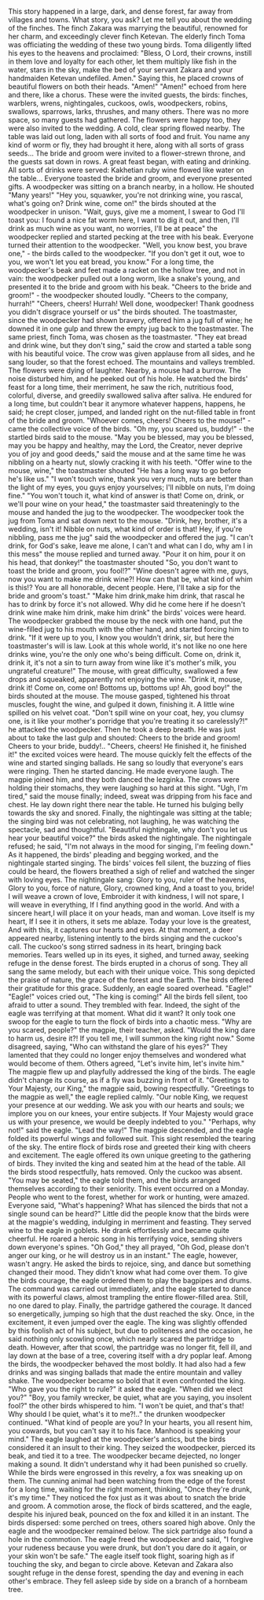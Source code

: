 This story happened in a large, dark, and dense forest, far away from villages and towns.
What story, you ask? 
Let me tell you about the wedding of the finches. 
The finch Zakara was marrying the beautiful, renowned for her charm, and exceedingly clever finch Ketevan. 
The elderly finch Toma was officiating the wedding of these two young birds.
Toma diligently lifted his eyes to the heavens and proclaimed: "Bless, O Lord, their crowns, instill in them love and loyalty for each other, let them multiply like fish in the water, stars in the sky, make the bed of your servant Zakara and your handmaiden Ketevan undefiled.
Amen." Saying this, he placed crowns of beautiful flowers on both their heads.
"Amen!" "Amen!" echoed from here and there, like a chorus. These were the invited guests, the birds: finches, warblers, wrens, nightingales, cuckoos, owls, woodpeckers, robins, swallows, sparrows, larks, thrushes, and many others. 
There was no more space, so many guests had gathered. 
The flowers were happy too, they were also invited to the wedding. 
A cold, clear spring flowed nearby. 
The table was laid out long, laden with all sorts of food and fruit. 
You name any kind of worm or fly, they had brought it here, along with all sorts of grass seeds...
The bride and groom were invited to a flower-strewn throne, and the guests sat down in rows. 
A great feast began, with eating and drinking. All sorts of drinks were served: Kakhetian ruby wine flowed like water on the table... 
Everyone toasted the bride and groom, and everyone presented gifts.
A woodpecker was sitting on a branch nearby, in a hollow. He shouted "Many years!"
"Hey you, squawker, you're not drinking wine, you rascal, what's going on? Drink wine, come on!" the birds shouted at the woodpecker in unison.
"Wait, guys, give me a moment, I swear to God I'll toast you: I found a nice fat worm here, I want to dig it out, and then, I'll drink as much wine as you want, no worries, I'll be at peace" the woodpecker replied
and started pecking at the tree with his beak. 
Everyone turned their attention to the woodpecker.
"Well, you know best, you brave one," - the birds called to the woodpecker.
"If you don't get it out, woe to you, we won't let you eat bread, you know."
For a long time, the woodpecker's beak and feet made a racket on the hollow tree, and not in vain: the woodpecker pulled out a long worm, like a snake's young, and presented it to the bride and groom with his beak.
"Cheers to the bride and groom!" - the woodpecker shouted loudly.
"Cheers to the company, hurrah!"
"Cheers, cheers! Hurrah! Well done, woodpecker!
Thank goodness you didn't disgrace yourself or us" the birds shouted. 
The toastmaster, since the woodpecker had shown bravery, offered him a jug full of wine; he downed it in one gulp and threw the empty jug back to the toastmaster. The same priest, finch Toma, was chosen as the toastmaster.
"They eat bread and drink wine, but they don't sing," said the crow and started a table song with his beautiful voice. 
The crow was given applause from all sides, and he sang louder, so that the forest echoed. The mountains and valleys trembled. 
The flowers were dying of laughter.
Nearby, a mouse had a burrow. 
The noise disturbed him, and he peeked out of his hole.
He watched the birds' feast for a long time, their merriment, he saw the rich, nutritious food, colorful, diverse, and greedily swallowed saliva after saliva. 
He endured for a long time, but couldn't bear it anymore
whatever happens, happens, he said; he crept closer, jumped, and landed right on the nut-filled table in front of the bride and groom.
"Whoever comes, cheers! Cheers to the mouse!" - came the collective voice of the birds.
"Oh my, you scared us, buddy!" - the startled birds said to the mouse.
"May you be blessed, may you be blessed, may you be happy and healthy, may the Lord, the Creator, never deprive you of joy and good deeds," said the mouse
and at the same time he was nibbling on a hearty nut, slowly cracking it with his teeth.
"Offer wine to the mouse, wine," the toastmaster shouted
"He has a long way to go before he's like us."
"I won't touch wine, thank you very much, nuts are better than the light of my eyes, you guys enjoy yourselves; I'll nibble on nuts, I'm doing fine."
"You won't touch it, what kind of answer is that! Come on, drink, or we'll pour wine on your head," the toastmaster said threateningly to the mouse and handed the jug to the woodpecker.
The woodpecker took the jug from Toma and sat down next to the mouse.
"Drink, hey, brother, it's a wedding, isn't it! Nibble on nuts, what kind of order is that! Hey, if you're nibbling, pass me the jug" 
said the woodpecker and offered the jug.
"I can't drink, for God's sake, leave me alone, I can't and what can I do, why am I in this mess"
the mouse replied and turned away.
"Pour it on him, pour it on his head, that donkey!" the toastmaster shouted
"So, you don't want to toast the bride and groom, you fool!?"
"Wine doesn't agree with me, guys, now you want to make me drink wine?! How can that be, what kind of whim is this!? You are all honorable, decent people. 
Here, I'll take a sip for the bride and groom's toast."
"Make him drink,make him drink, that rascal
he has to drink by force
it's not allowed. 
Why did he come here if he doesn't drink wine
make him drink, make him drink" the birds' voices were heard.
The woodpecker grabbed the mouse by the neck with one hand, put the wine-filled jug to his mouth with the other hand, and started forcing him to drink.
"If it were up to you, I know you wouldn't drink, sir, but here the toastmaster's will is law.
Look at this whole world, it's not like no one here drinks wine, you're the only one who's being difficult.
Come on, drink it, drink it, it's not a sin to turn away from wine like it's mother's milk, you ungrateful creature!"
The mouse, with great difficulty, swallowed a few drops and squeaked, apparently not enjoying the wine.
"Drink it, mouse, drink it! Come on, come on! Bottoms up, bottoms up! 
Ah, good boy!" the birds shouted at the mouse.
The mouse gasped, tightened his throat muscles, fought the wine, and gulped it down, finishing it. 
A little wine spilled on his velvet coat.
"Don't spill wine on your coat, hey, you clumsy one, is it like your mother's porridge that you're treating it so carelessly?!" he attacked the woodpecker.
Then he took a deep breath. 
He was just about to take the last gulp and shouted: Cheers to the bride and groom! 
Cheers to your bride, buddy!..
"Cheers, cheers! He finished it, he finished it!" the excited voices were heard.
The mouse quickly felt the effects of the wine and started singing ballads. 
He sang so loudly that everyone's ears were ringing. 
Then he started dancing. 
He made everyone laugh. 
The magpie joined him, and they both danced the lezginka.
The crows were holding their stomachs, they were laughing so hard at this sight.
"Ugh, I'm tired," said the mouse finally; indeed, sweat was dripping from his face and chest.
He lay down right there near the table. He turned his bulging belly towards the sky and snored.
Finally, the nightingale was sitting at the table; the singing bird was not celebrating,
not laughing, he was watching the spectacle, sad and thoughtful.
"Beautiful nightingale, why don't you let us hear your beautiful voice?" the birds asked the nightingale.
The nightingale refused; he said, "I'm not always in the mood for singing, I'm feeling down."
As it happened, the birds' pleading and begging worked, and the nightingale started singing. 
The birds' voices fell silent, the buzzing of flies could be heard, the flowers breathed a sigh of relief and watched the singer with loving eyes. 
The nightingale sang:
Glory to you, ruler of the heavens, Glory to you, force of nature, Glory, crowned king, And a toast to you, bride!
I will weave a crown of love, Embroider it with kindness,
I will not spare, I will weave in everything, If I find anything good in the world.
And with a sincere heart,I will place it on your heads, man and woman.
Love itself is my heart, If I see it in others, it sets me ablaze.
Today your love is the greatest, And with this, it captures our hearts and eyes.
At that moment, a deer appeared nearby, listening intently to the birds singing and the cuckoo's call. The cuckoo's song stirred sadness in its heart, 
bringing back memories. Tears welled up in its eyes, it sighed, and turned away, seeking refuge in the dense forest.
The birds erupted in a chorus of song. 
They all sang the same melody, but each with their unique voice. 
This song depicted the praise of nature, the grace of the forest and the Earth. 
The birds offered their gratitude for this grace. Suddenly, an eagle soared overhead. 
"Eagle!" "Eagle!" voices cried out, "The king is coming!"
All the birds fell silent, too afraid to utter a sound. They trembled with fear.
Indeed, the sight of the eagle was terrifying at that moment. What did it want? 
It only took one swoop for the eagle to turn the flock of birds into a chaotic mess.
"Why are you scared, people?" the magpie, their teacher, asked. "Would the king dare to harm us, desire it?! 
If you tell me, I will summon the king right now."
Some disagreed, saying, "Who can withstand the glare of his eyes?" They lamented that they could no longer enjoy themselves and wondered what would become of them. 
Others agreed, "Let's invite him, let's invite him."
The magpie flew up and playfully addressed the king of the birds. 
The eagle didn't change its course, as if a fly was buzzing in front of it.
"Greetings to Your Majesty, our King," the magpie said, bowing respectfully.
"Greetings to the magpie as well," the eagle replied calmly.
"Our noble King, we request your presence at our wedding. 
We ask you with our hearts and souls; we implore you on our knees, your entire subjects. 
If Your Majesty would grace us with your presence, we would be deeply indebted to you."
"Perhaps, why not!" said the eagle. "Lead the way!"
The magpie descended, and the eagle folded its powerful wings and followed suit. 
This sight resembled the tearing of the sky.
The entire flock of birds rose and greeted their king with cheers and excitement.
The eagle offered its own unique greeting to the gathering of birds.
They invited the king and seated him at the head of the table. 
All the birds stood respectfully, hats removed. 
Only the cuckoo was absent.
"You may be seated," the eagle told them, and the birds arranged themselves according to their seniority.
This event occurred on a Monday.
People who went to the forest, whether for work or hunting, were amazed. 
Everyone said, "What's happening? What has silenced the birds that not a single sound can be heard?"
Little did the people know that the birds were at the magpie's wedding, indulging in merriment and feasting.
They served wine to the eagle in goblets. He drank effortlessly and became quite cheerful.
He roared a heroic song in his terrifying voice, sending shivers down everyone's spines.
"Oh God," they all prayed, "Oh God, please don't anger our king, or he will destroy us in an instant."
The eagle, however, wasn't angry. He asked the birds to rejoice, sing, and dance
but something changed their mood. 
They didn't know what had come over them. 
To give the birds courage, the eagle ordered them to play the bagpipes and drums.
The command was carried out immediately, and the eagle started to dance with its powerful claws, almost trampling the entire flower-filled area.
Still, no one dared to play. Finally, the partridge gathered the courage. It danced so energetically, jumping so high that the dust reached the sky.
Once, in the excitement, it even jumped over the eagle. 
The king was slightly offended by this foolish act of his subject, but due to politeness and the occasion, he said nothing
only scowling once, which nearly scared the partridge to death. 
However, after that scowl, the partridge was no longer fit, fell ill, and lay down at the base of a tree, covering itself with a dry poplar leaf.
Among the birds, the woodpecker behaved the most boldly.
It had also had a few drinks and was singing ballads that made the entire mountain and valley shake.
The woodpecker became so bold that it even confronted the king.
"Who gave you the right to rule?" it asked the eagle. "When did we elect you?"
"Boy, you family wrecker, be quiet, what are you saying, you insolent fool?" the other birds whispered to him.
"I won't be quiet, and that's that! Why should I be quiet, what's it to me?!.." the drunken woodpecker continued. 
"What kind of people are you? In your hearts, you all resent him, you cowards, but you can't say it to his face. Manhood is speaking your mind."
The eagle laughed at the woodpecker's antics, but the birds considered it an insult to their king. They seized the woodpecker, pierced its beak, and tied it to a tree. 
The woodpecker became dejected, no longer making a sound. It didn't understand why it had been punished so cruelly.
While the birds were engrossed in this revelry, a fox was sneaking up on them. 
The cunning animal had been watching from the edge of the forest for a long time, waiting for the right moment, thinking, "Once they're drunk, it's my time."
They noticed the fox just as it was about to snatch the bride and groom. 
A commotion arose, the flock of birds scattered, and the eagle, despite his injured beak, pounced on the fox and killed it in an instant. 
The birds dispersed: some perched on trees, others soared high above. 
Only the eagle and the woodpecker remained below. The sick partridge also found a hole in the commotion. 
The eagle freed the woodpecker and said, "I forgive your rudeness because you were drunk, but don't you dare do it again, or your skin won't be safe."
The eagle itself took flight, soaring high as if touching the sky, and began to circle above. 
Ketevan and Zakara also sought refuge in the dense forest, spending the day and evening in each other's embrace. They fell asleep side by side on a branch of a hornbeam tree.
